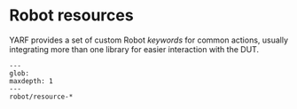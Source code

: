 # Robot resources

YARF provides a set of custom Robot _keywords_ for common actions, usually integrating more than one library for easier interaction with the DUT.

```{toctree}
---
glob:
maxdepth: 1
---
robot/resource-*
```
